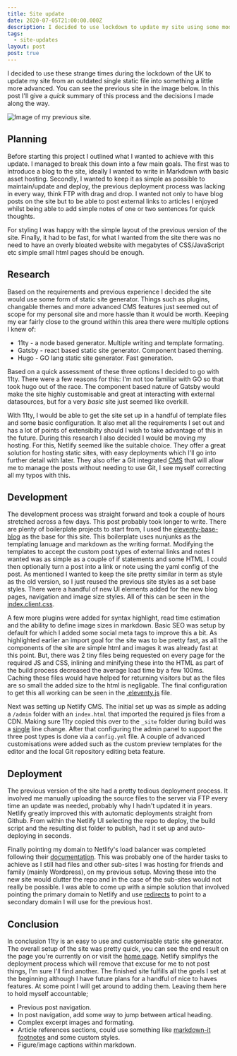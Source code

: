 ```yaml
---
title: Site update
date: 2020-07-05T21:00:00.000Z
description: I decided to use lockdown to update my site using some modern tech.
tags:
  - site-updates
layout: post
post: true
---
```


I decided to use these strange times during the lockdown of the UK to update my
site from an outdated single static file into something a little more advanced.
You can see the previous site in the image below. In this post I'll give a
_quick_ summary of this process and the decisions I made along the way.

<img src="/assets/2020-07/previous-site.png" class="small" alt="Image of my previous site.">

## Planning

Before starting this project I outlined what I wanted to achieve with this
update. I managed to break this down into a few main goals. The first was to
introduce a blog to the site, ideally I wanted to write in Markdown with basic
asset hosting. Secondly, I wanted to keep it as simple as possible to
maintain/update and deploy, the previous deployment process was lacking in every
way, think FTP with drag and drop. I wanted not only to have blog posts on the
site but to be able to post external links to articles I enjoyed whilst being
able to add simple notes of one or two sentences for quick thoughts.

For styling I was happy with the simple layout of the previous version of the
site. Finally, it had to be fast, for what I wanted from the site there was no
need to have an overly bloated website with megabytes of CSS/JavaScript etc
simple small html pages should be enough.

## Research

Based on the requirements and previous experience I decided the site would use
some form of static site generator. Things such as plugins, changable themes and
more advanced CMS features just seemed out of scope for my personal site and
more hassle than it would be worth. Keeping my ear fairly close to the ground
within this area there were multiple options I knew of:

- 11ty - a node based generator. Multiple writing and template formating.
- Gatsby - react based static site generator. Component based theming.
- Hugo - GO lang static site generator. Fast generation.

Based on a quick assessment of these three options I decided to go with 11ty.
There were a few reasons for this: I'm not too familiar with GO so that took
hugo out of the race. The component based nature of Gatsby would make the site
highly customisable and great at interacting with external datasources, but for
a very _basic_ site just seemed like overkill.

With 11ty, I would be able to get the site set up in a handful of template files
and some basic configuration. It also met all the requirements I set out and has
a lot of points of extensibilty should I wish to take advantage of this in the
future. During this research I also decided I would be moving my hosting. For
this, Netlify seemed like the suitable choice. They offer a great solution for
hosting static sites, with easy deployments which I'll go into further detail
with later. They also offer a Git integrated [CMS](https://www.netlifycms.org/)
that will allow me to manage the posts without needing to use Git, I see myself
correcting all my typos with this.

## Development

The development process was straight forward and took a couple of hours
stretched across a few days. This post probably took longer to write. There are
plenty of boilerplate projects to start from, I used the
[eleventy-base-blog](https://github.com/11ty/eleventy-base-blog) as the base for
this site. This boilerplate uses nunjunks as the templating lanuage and markdown
as the writing format. Modifying the templates to accept the custom post types
of external links and notes I wanted was as simple as a couple of if statements
and some HTML. I could then optionally turn a post into a link or note using the
yaml config of the post. As mentioned I wanted to keep the site pretty similar
in term as style as the old version, so I just reused the previous site styles
as a set base styles. There were a handful of new UI elements added for the new
blog pages, navigation and image size styles. All of this can be seen in the
[index.client.css](https://github.com/last1here/ashleyburg.es/blob/master/src/_includes/index.client.css).

A few more plugins were added for syntax highlight, read time estimation and the
ability to define image sizes in markdown. Basic SEO was setup by default for which I
added some social meta tags to improve this a bit. As highlighted earlier an
import goal for the site was to be pretty fast, as all the components of the
site are simple html and images it was already fast at this point. But, there
was 2 tiny files being requested on every page for the required JS and CSS,
inlining and minifying these into the HTML as part of the build process
decreased the average load time by a few 100ms. Caching these files would have
helped for returning visitors but as the files are so small the added size to the
html is negligable. The final configuration to get this all working can be seen
in the
[.eleventy.js](https://github.com/last1here/ashleyburg.es/blob/master/.eleventy.js)
file.

Next was setting up Netlify CMS. The initial set up was as simple as adding a
`/admin` folder with an `index.html` that imported the required js files from a
CDN. Making sure 11ty copied this over to the `_site` folder during build was a
[single](https://github.com/last1here/ashleyburg.es/blob/master/.eleventy.js#L103)
line change. After that configuring the admin panel to support the three post
types is done via a `config.yml` file. A couple of advanced customisations were
added such as the custom preview templates for the editor and the local Git
repository editing beta feature.

## Deployment

The previous version of the site had a pretty tedious deployment process. It
involved me manually uploading the source files to the server via FTP every time
an update was needed, probably why I hadn't updated it in years. Netlify greatly
improved this with automatic deployments straight from Github. From within the
Netlify UI selecting the repo to deploy, the build script and the resulting dist
folder to publish, had it set up and auto-deploying in seconds.

Finally pointing my domain to Netlify's load balancer was completed following
their
[documentation](https://docs.netlify.com/domains-https/custom-domains/configure-external-dns/#configure-a-subdomain).
This was probably one of the harder tasks to achieve as I still had files and
other sub-sites I was hosting for friends and family (mainly Wordpress), on my
previous setup. Moving these into the new site would clutter the repo and in the
case of the sub-sites would not really be possible. I was able to come up with a
simple solution that involved pointing the primary domain to Netlify and use
[redirects](https://docs.netlify.com/routing/redirects/#app) to point to a
secondary domain I will use for the previous host.

## Conclusion

In conclusion 11ty is an easy to use and customisable static site generator. The
overall setup of the site was pretty quick, you can see the end result on the
page you're currently on or visit the [home page](/). Netlify simplifys the
deployment process which will remove that excuse for me to not post things, I'm
sure I'll find another. The finished site fulfills all the goels I set at the
beginning although I have future plans for a handful of nice to haves features.
At some point I will get around to adding them. Leaving them here to hold myself
accountable;

- Previous post navigation.
- In post navigation, add some way to jump between artical heading.
- Complex excerpt images and formating.
- Article references sections, could use something like [markdown-it
  footnotes](https://github.com/markdown-it/markdown-it-footnote) and some
  custom styles.
- Figure/image captions within markdown.
